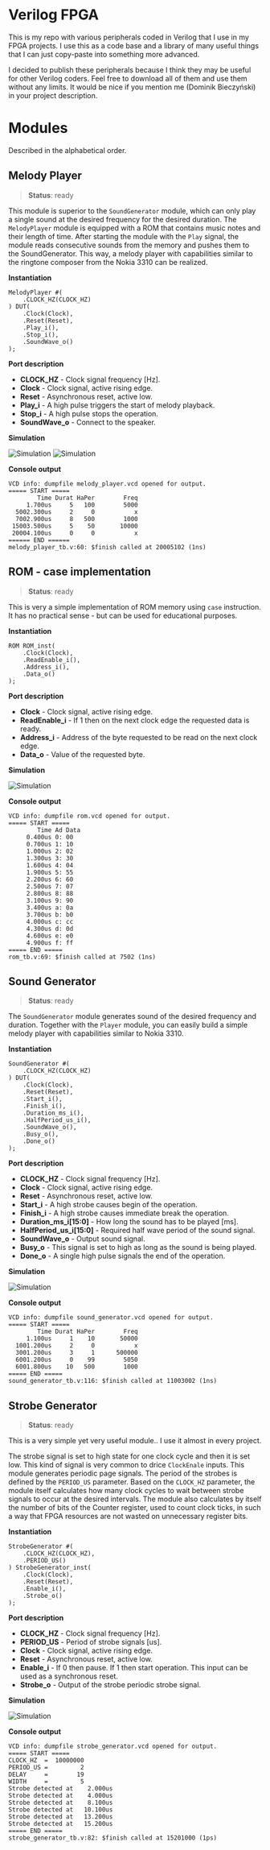 
# Verilog FPGA
This is my repo with various peripherals coded in Verilog that I use in my FPGA projects. I use this as a code base and a library of many useful things that I can just copy-paste into something more advanced. 

I decided to publish these peripherals because I think they may be useful for other Verilog coders. Feel free to download all of them and use them without any limits. It would be nice if you mention me (Dominik Bieczyński) in your project description.

# Modules

Described in the alphabetical order.

## Melody Player

>**Status**: ready

This module is superior to the `SoundGenerator` module, which can only play a single sound at the desired frequency for the desired duration. The `MelodyPlayer` module is equipped with a ROM that contains music notes and their length of time. After starting the module with the `Play` signal, the module reads consecutive sounds from the memory and pushes them to the SoundGenerator. This way, a melody player with capabilities similar to the ringtone composer from the Nokia 3310 can be realized.

**Instantiation**

    MelodyPlayer #(
        .CLOCK_HZ(CLOCK_HZ)
    ) DUT(
        .Clock(Clock),
        .Reset(Reset),
        .Play_i(),
        .Stop_i(),
        .SoundWave_o()
    );

**Port description**

+ **CLOCK_HZ** - Clock signal frequency [Hz].
+ **Clock** - Clock signal, active rising edge.
+ **Reset** - Asynchronous reset, active low.
+ **Play_i** - A high pulse triggers the start of melody playback.
+ **Stop_i** - A high pulse stops the operation.
+ **SoundWave_o** - Connect to the speaker.

**Simulation**

![Simulation](melody_player/simulation1.png "Simulation")
![Simulation](melody_player/simulation2.png "Simulation")

**Console output**

    VCD info: dumpfile melody_player.vcd opened for output.
    ===== START =====
            Time Durat HaPer        Freq
         1.700us     5   100        5000
      5002.300us     2     0           x
      7002.900us     8   500        1000
     15003.500us     5    50       10000
     20004.100us     0     0           x
    ====== END ======
    melody_player_tb.v:60: $finish called at 20005102 (1ns)

## ROM - case implementation

>**Status**: ready

This is very a simple implementation of ROM memory using `case` instruction. It has no practical sense - but can be used for educational purposes.

**Instantiation**

    ROM ROM_inst(
        .Clock(Clock),
        .ReadEnable_i(),
        .Address_i(),
        .Data_o()
    );

**Port description**

+ **Clock** - Clock signal, active rising edge.
+ **ReadEnable_i** - If 1 then on the next clock edge the requested data is ready.
+ **Address_i** - Address of the byte requested to be read on the next clock edge.
+ **Data_o** - Value of the requested byte.
    
**Simulation**

![Simulation](rom_case/simulation.png "Simulation")

**Console output**

    VCD info: dumpfile rom.vcd opened for output.
    ===== START =====
            Time Ad Data
         0.400us 0: 00
         0.700us 1: 10
         1.000us 2: 02
         1.300us 3: 30
         1.600us 4: 04
         1.900us 5: 55
         2.200us 6: 60
         2.500us 7: 07
         2.800us 8: 88
         3.100us 9: 90
         3.400us a: 0a
         3.700us b: b0
         4.000us c: cc
         4.300us d: 0d
         4.600us e: e0
         4.900us f: ff
    ===== END =====
    rom_tb.v:69: $finish called at 7502 (1ns)

## Sound Generator

>**Status**: ready

The `SoundGenerator` module generates sound of the desired frequency and duration. Together with the `Player` module, you can easily build a simple melody player with capabilities similar to Nokia 3310.

**Instantiation**

    SoundGenerator #(
        .CLOCK_HZ(CLOCK_HZ)
    ) DUT(
        .Clock(Clock),
        .Reset(Reset),
        .Start_i(),
        .Finish_i(),
        .Duration_ms_i(),
        .HalfPeriod_us_i(),
        .SoundWave_o(),
        .Busy_o(),
        .Done_o()
    );

**Port description**

+ **CLOCK_HZ** - Clock signal frequency [Hz].
+ **Clock** - Clock signal, active rising edge.
+ **Reset** - Asynchronous reset, active low.
+ **Start_i** - A high strobe causes begin of the operation.
+ **Finish_i** - A high strobe causes immediate break the operation.
+ **Duration_ms_i[15:0]** - How long the sound has to be played [ms].
+ **HalfPeriod_us_i[15:0]** - Required half wave period of the sound signal.
+ **SoundWave_o** - Output sound signal.
+ **Busy_o** - This signal is set to high as long as the sound is being played.
+ **Done_o** - A single high pulse signals the end of the operation.

**Simulation**

![Simulation](sound_generator/simulation.png "Simulation")

**Console output**

	VCD info: dumpfile sound_generator.vcd opened for output.
	===== START =====
			Time Durat HaPer        Freq
		 1.100us     1    10       50000
	  1001.200us     2     0           x
	  3001.200us     3     1      500000
	  6001.200us     0    99        5050
	  6001.800us    10   500        1000
	===== END =====
	sound_generator_tb.v:116: $finish called at 11003002 (1ns)

## Strobe Generator

>**Status**: ready

This is a very simple yet very useful module.. I use it almost in every project.

The strobe signal is set to high state for one clock cycle and then it is set low. This kind of signal is very common to drice `ClockEnale` inputs. This module generates periodic page signals. The period of the strobes is defined by the `PERIOD_US` parameter. Based on the `CLOCK_HZ` parameter, the module itself calculates how many clock cycles to wait between strobe signals to occur at the desired intervals. The module also calculates by itself the number of bits of the Counter register, used to count clock ticks, in such a way that FPGA resources are not wasted on unnecessary register bits.

**Instantiation**

    StrobeGenerator #(
        .CLOCK_HZ(CLOCK_HZ),
        .PERIOD_US()
    ) StrobeGenerator_inst(
        .Clock(Clock),
        .Reset(Reset),
        .Enable_i(),
        .Strobe_o()
    );

**Port description**

+ **CLOCK_HZ** - Clock signal frequency [Hz].
+ **PERIOD_US** - Period of strobe signals [us].
+ **Clock** - Clock signal, active rising edge.
+ **Reset** - Asynchronous reset, active low.
+ **Enable_i** - If 0 then pause. If 1 then start operation. This input can be used as a synchronous reset.
+ **Strobe_o** - Output of the strobe periodic strobe signal.

**Simulation**

![Simulation](strobe_generator/simulation.png "Simulation")

**Console output**

    VCD info: dumpfile strobe_generator.vcd opened for output.
    ===== START =====
    CLOCK_HZ  =  10000000
    PERIOD_US =         2
    DELAY     =        19
    WIDTH     =         5
    Strobe detected at    2.000us
    Strobe detected at    4.000us
    Strobe detected at    8.100us
    Strobe detected at   10.100us
    Strobe detected at   13.200us
    Strobe detected at   15.200us
    ===== END =====
    strobe_generator_tb.v:82: $finish called at 15201000 (1ps)
